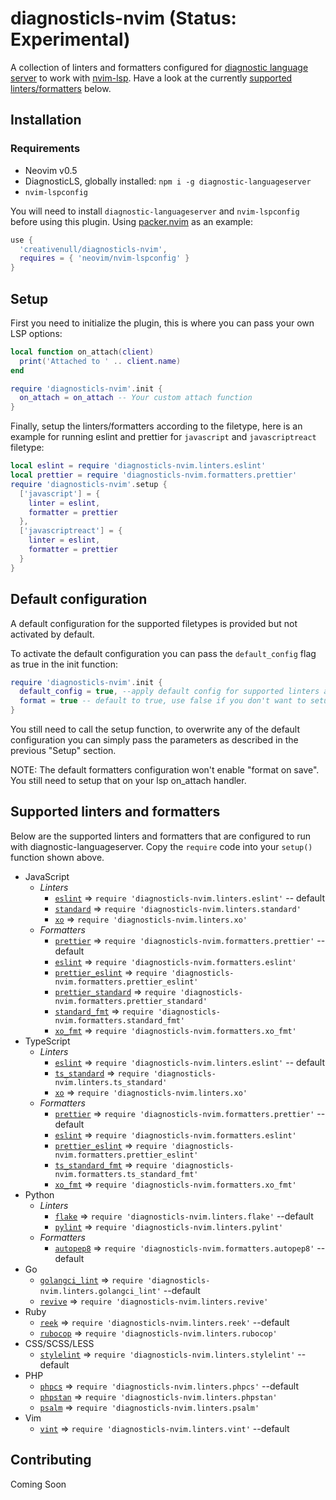 # diagnosticls-nvim (Status: Experimental)

A collection of linters and formatters configured for [diagnostic language server][dls] to work with [nvim-lsp][lsp].
Have a look at the currently [supported linters/formatters](#supported-linters-and-formatters) below.

## Installation

### Requirements

- Neovim v0.5
- DiagnosticLS, globally installed: `npm i -g diagnostic-languageserver`
- `nvim-lspconfig`

You will need to install `diagnostic-languageserver` and `nvim-lspconfig` before using this plugin. Using
[packer.nvim][packer] as an example:

```lua
use {
  'creativenull/diagnosticls-nvim',
  requires = { 'neovim/nvim-lspconfig' }
}
```

## Setup

First you need to initialize the plugin, this is where you can pass your own LSP options:

```lua
local function on_attach(client)
  print('Attached to ' .. client.name)
end

require 'diagnosticls-nvim'.init {
  on_attach = on_attach -- Your custom attach function
}
```

Finally, setup the linters/formatters according to the filetype, here is an example for running eslint and prettier
for `javascript` and `javascriptreact` filetype:

```lua
local eslint = require 'diagnosticls-nvim.linters.eslint'
local prettier = require 'diagnosticls-nvim.formatters.prettier'
require 'diagnosticls-nvim'.setup {
  ['javascript'] = {
    linter = eslint,
    formatter = prettier
  },
  ['javascriptreact'] = {
    linter = eslint,
    formatter = prettier
  }
}
```

## Default configuration

A default configuration for the supported filetypes is provided but not activated by default.

To activate the default configuration you can pass the `default_config` flag as true in the init function:

```lua
require 'diagnosticls-nvim'.init {
  default_config = true, --apply default config for supported linters and formatters
  format = true -- default to true, use false if you don't want to setup formatters by default
}
```

You still need to call the setup function, to overwrite any of the default configuration
you can simply pass the parameters as described in the previous "Setup" section.

NOTE: The default formatters configuration won't enable "format on save".
You still need to setup that on your lsp on_attach handler.

## Supported linters and formatters

Below are the supported linters and formatters that are configured to run with diagnostic-languageserver. Copy the
`require` code into your `setup()` function shown above.

- JavaScript
  - _Linters_
    - [`eslint`][eslint] => `require 'diagnosticls-nvim.linters.eslint'` -- default
    - [`standard`][standard] => `require 'diagnosticls-nvim.linters.standard'`
    - [`xo`][xo] => `require 'diagnosticls-nvim.linters.xo'`
  - _Formatters_
    - [`prettier`][prettier] => `require 'diagnosticls-nvim.formatters.prettier'` --default
    - [`eslint`][eslint] => `require 'diagnosticls-nvim.formatters.eslint'`
    - [`prettier_eslint`][prettier_eslint] => `require 'diagnosticls-nvim.formatters.prettier_eslint'`
    - [`prettier_standard`][prettier_standard] => `require 'diagnosticls-nvim.formatters.prettier_standard'`
    - [`standard_fmt`][standard] => `require 'diagnosticls-nvim.formatters.standard_fmt'`
    - [`xo_fmt`][xo] => `require 'diagnosticls-nvim.formatters.xo_fmt'`
- TypeScript
  - _Linters_
    - [`eslint`][eslint] => `require 'diagnosticls-nvim.linters.eslint'` -- default
    - [`ts_standard`][ts_standard] => `require 'diagnosticls-nvim.linters.ts_standard'`
    - [`xo`][xo] => `require 'diagnosticls-nvim.linters.xo'`
  - _Formatters_
    - [`prettier`][prettier] => `require 'diagnosticls-nvim.formatters.prettier'` --default
    - [`eslint`][eslint] => `require 'diagnosticls-nvim.formatters.eslint'`
    - [`prettier_eslint`][prettier_eslint] => `require 'diagnosticls-nvim.formatters.prettier_eslint'`
    - [`ts_standard_fmt`][ts_standard] => `require 'diagnosticls-nvim.formatters.ts_standard_fmt'`
    - [`xo_fmt`][xo] => `require 'diagnosticls-nvim.formatters.xo_fmt'`
- Python
  - _Linters_
    - [`flake`][flake] => `require 'diagnosticls-nvim.linters.flake'` --default
    - [`pylint`][pylint] => `require 'diagnosticls-nvim.linters.pylint'`
  - _Formatters_
    - [`autopep8`][autopep8] => `require 'diagnosticls-nvim.formatters.autopep8'` --default
- Go
  - [`golangci_lint`][golangci_lint] => `require 'diagnosticls-nvim.linters.golangci_lint'` --default
  - [`revive`][revive] => `require 'diagnosticls-nvim.linters.revive'`
- Ruby
  - [`reek`][reek] => `require 'diagnosticls-nvim.linters.reek'` --default
  - [`rubocop`][rubocop] => `require 'diagnosticls-nvim.linters.rubocop'`
- CSS/SCSS/LESS
  - [`stylelint`][stylelint] => `require 'diagnosticls-nvim.linters.stylelint'` --default
- PHP
  - [`phpcs`][phpcs] => `require 'diagnosticls-nvim.linters.phpcs'` --default
  - [`phpstan`][phpstan] => `require 'diagnosticls-nvim.linters.phpstan'`
  - [`psalm`][psalm] => `require 'diagnosticls-nvim.linters.psalm'`
- Vim
  - [`vint`][vint] => `require 'diagnosticls-nvim.linters.vint'` --default

## Contributing

Coming Soon

[dls]: https://github.com/iamcco/diagnostic-languageserver
[lsp]: https://neovim.io/doc/user/lsp.html
[packer]: https://github.com/wbthomason/packer.nvim
[//]: # "Linters/Formatters list"
[eslint]: https://github.com/eslint/eslint
[flake]: https://github.com/PyCQA/flake8
[golangci_lint]: https://github.com/golangci/golangci-lint
[phpcs]: https://github.com/squizlabs/PHP_CodeSniffer
[phpstan]: https://github.com/phpstan/phpstan
[prettier]: https://github.com/prettier/prettier
[prettier_eslint]: https://github.com/prettier/prettier-eslint
[prettier_standard]: https://github.com/sheerun/prettier-standard
[psalm]: https://github.com/vimeo/psalm
[pylint]: https://github.com/PyCQA/pylint
[reek]: https://github.com/troessner/reek
[revive]: https://github.com/mgechev/revive
[rubocop]: https://github.com/rubocop/rubocop
[standard]: https://github.com/standard/standard
[stylelint]: https://github.com/stylelint/stylelint
[ts_standard]: https://github.com/standard/ts-standard
[vint]: https://github.com/Vimjas/vint
[xo]: https://github.com/xojs/xo
[autopep8]: https://github.com/hhatto/autopep8
